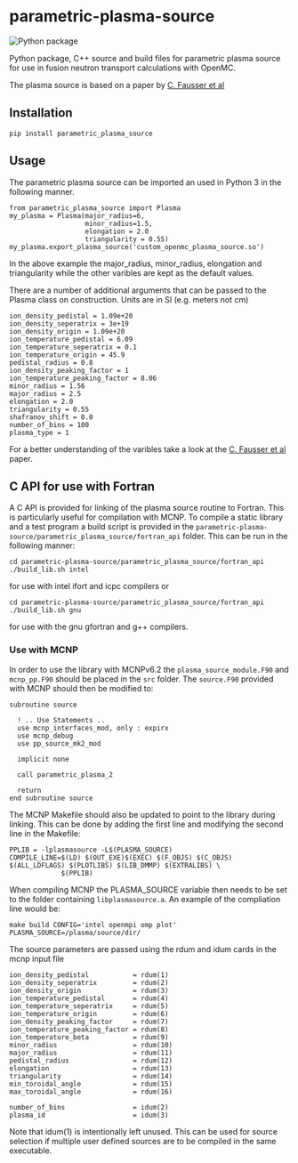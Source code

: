 # parametric-plasma-source

![Python package](https://github.com/DanShort12/parametric-plasma-source/workflows/Python%20package/badge.svg)

Python package, C++ source and build files for parametric plasma source for use in fusion neutron transport calculations with OpenMC.

The plasma source is based on a paper by [C. Fausser et al](https://www.sciencedirect.com/science/article/pii/S0920379612000853)

## Installation

```pip install parametric_plasma_source```

## Usage

The parametric plasma source can be imported an used in Python 3 in the following manner.

```[python]
from parametric_plasma_source import Plasma
my_plasma = Plasma(major_radius=6,
                   minor_radius=1.5,
                   elongation = 2.0
                   triangularity = 0.55)
my_plasma.export_plasma_source('custom_openmc_plasma_source.so')
```

In the above example the major_radius, minor_radius, elongation and triangularity while the other varibles are kept as the default values.

There are a number of additional arguments that can be passed to the Plasma class on construction. Units are in SI (e.g. meters not cm)

```[python]
ion_density_pedistal = 1.09e+20
ion_density_seperatrix = 3e+19
ion_density_origin = 1.09e+20
ion_temperature_pedistal = 6.09
ion_temperature_seperatrix = 0.1
ion_temperature_origin = 45.9
pedistal_radius = 0.8
ion_density_peaking_factor = 1
ion_temperature_peaking_factor = 8.06
minor_radius = 1.56
major_radius = 2.5
elongation = 2.0
triangularity = 0.55
shafranov_shift = 0.0
number_of_bins = 100
plasma_type = 1
```

For a better understanding of the varibles take a look at the [C. Fausser et al](https://www.sciencedirect.com/science/article/pii/S0920379612000853) paper.

## C API for use with Fortran

A C API is provided for linking of the plasma source routine to Fortran. This is particularly useful for compilation with MCNP. To compile a static library and a test program a build script is provided in the ```parametric-plasma-source/parametric_plasma_source/fortran_api``` folder. This can be run in the following manner:

```[bash]
cd parametric-plasma-source/parametric_plasma_source/fortran_api
./build_lib.sh intel
```
for use with intel ifort and icpc compilers or
```[bash]
cd parametric-plasma-source/parametric_plasma_source/fortran_api
./build_lib.sh gnu
```
for use with the gnu gfortran and g++ compilers.

### Use with MCNP

In order to use the library with MCNPv6.2 the ```plasma_source_module.F90``` and ```mcnp_pp.F90``` should be placed in the ```src``` folder. The ```source.F90``` provided with MCNP should then be modified to:

```[fortran]
subroutine source

  ! .. Use Statements ..
  use mcnp_interfaces_mod, only : expirx
  use mcnp_debug
  use pp_source_mk2_mod

  implicit none

  call parametric_plasma_2

  return
end subroutine source
```
The MCNP Makefile should also be updated to point to the library during linking. This can be done by adding the first line and modifying the second line in the Makefile:
```
PPLIB = -lplasmasource -L$(PLASMA_SOURCE)
COMPILE_LINE=$(LD) $(OUT_EXE)$(EXEC) $(F_OBJS) $(C_OBJS) $(ALL_LDFLAGS) $(PLOTLIBS) $(LIB_DMMP) $(EXTRALIBS) \
             $(PPLIB)
```
When compiling MCNP the PLASMA_SOURCE variable then needs to be set to the folder containing ```libplasmasource.a```. An example of the compliation line would be:

```
make build CONFIG='intel openmpi omp plot' PLASMA_SOURCE=/plasma/source/dir/
```

The source parameters are passed using the rdum and idum cards in the mcnp input file

```[fortran]
ion_density_pedistal           = rdum(1)
ion_density_seperatrix         = rdum(2)
ion_density_origin             = rdum(3)
ion_temperature_pedistal       = rdum(4)
ion_temperature_seperatrix     = rdum(5)
ion_temperature_origin         = rdum(6)
ion_density_peaking_factor     = rdum(7)
ion_temperature_peaking_factor = rdum(8)
ion_temperature_beta           = rdum(9)
minor_radius                   = rdum(10)
major_radius                   = rdum(11)
pedistal_radius                = rdum(12)
elongation                     = rdum(13)
triangularity                  = rdum(14)
min_toroidal_angle             = rdum(15)
max_toroidal_angle             = rdum(16)
        
number_of_bins                 = idum(2)
plasma_id                      = idum(3)
```
Note that idum(1) is intentionally left unused. This can be used for source selection if multiple user defined sources are to be compiled in the same executable. 
